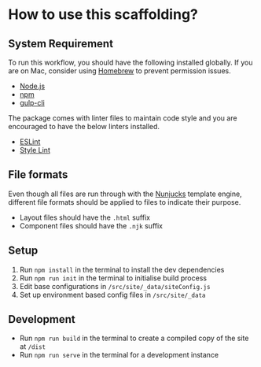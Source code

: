 # How to use this scaffolding?

## System Requirement

To run this workflow, you should have the following installed globally. If you are on Mac, consider using [Homebrew](https://brew.sh/) to prevent permission issues.

* [Node.js](https://nodejs.org/en/download/)
* [npm](https://docs.npmjs.com/getting-started/installing-node)
* [gulp-cli](https://github.com/gulpjs/gulp-cli)

The package comes with linter files to maintain code style and you are encouraged to have the below linters installed.

* [ESLint](https://eslint.org/)
* [Style Lint](https://stylelint.io/)

## File formats

Even though all files are run through with the [Nunjucks](https://mozilla.github.io/nunjucks/) template engine, different file formats should be applied to files to indicate their purpose.

* Layout files should have the `.html` suffix
* Component files should have the `.njk` suffix

## Setup

1. Run `npm install` in the terminal to install the dev dependencies
2. Run `npm run init` in the terminal to initialise build process
3. Edit base configurations in `/src/site/_data/siteConfig.js`
4. Set up environment based config files in `/src/site/_data`

## Development

* Run `npm run build` in the terminal to create a compiled copy of the site at `/dist`
* Run `npm run serve` in the terminal for a development instance
